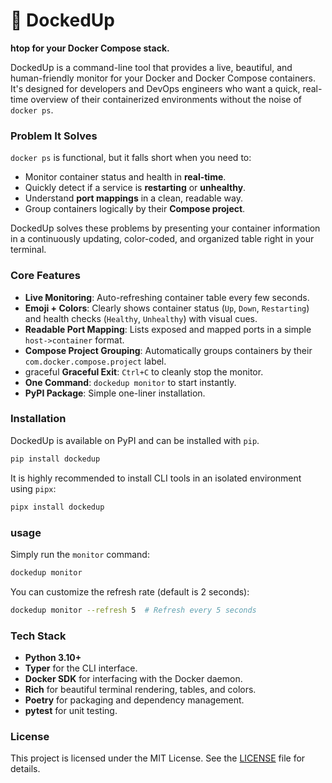 # 🚀 DockedUp

**htop for your Docker Compose stack.**

DockedUp is a command-line tool that provides a live, beautiful, and human-friendly monitor for your Docker and Docker Compose containers. It's designed for developers and DevOps engineers who want a quick, real-time overview of their containerized environments without the noise of `docker ps`.

  <!-- Replace with a real GIF! -->

### Problem It Solves

`docker ps` is functional, but it falls short when you need to:
- Monitor container status and health in **real-time**.
- Quickly detect if a service is **restarting** or **unhealthy**.
- Understand **port mappings** in a clean, readable way.
- Group containers logically by their **Compose project**.

DockedUp solves these problems by presenting your container information in a continuously updating, color-coded, and organized table right in your terminal.

### Core Features

-   **Live Monitoring**: Auto-refreshing container table every few seconds.
-   **Emoji + Colors**: Clearly shows container status (`Up`, `Down`, `Restarting`) and health checks (`Healthy`, `Unhealthy`) with visual cues.
-   **Readable Port Mapping**: Lists exposed and mapped ports in a simple `host->container` format.
-   **Compose Project Grouping**: Automatically groups containers by their `com.docker.compose.project` label.
-    graceful **Graceful Exit**: `Ctrl+C` to cleanly stop the monitor.
-   **One Command**: `dockedup monitor` to start instantly.
-   **PyPI Package**: Simple one-liner installation.

### Installation

DockedUp is available on PyPI and can be installed with `pip`.

```bash
pip install dockedup
```
It is highly recommended to install CLI tools in an isolated environment using `pipx`:
```bash
pipx install dockedup
```

### usage

Simply run the `monitor` command:
```bash
dockedup monitor
```

You can customize the refresh rate (default is 2 seconds):
```bash
dockedup monitor --refresh 5  # Refresh every 5 seconds
```

### Tech Stack

-   **Python 3.10+**
-   **Typer** for the CLI interface.
-   **Docker SDK** for interfacing with the Docker daemon.
-   **Rich** for beautiful terminal rendering, tables, and colors.
-   **Poetry** for packaging and dependency management.
-   **pytest** for unit testing.

### License

This project is licensed under the MIT License. See the [LICENSE](LICENSE) file for details.